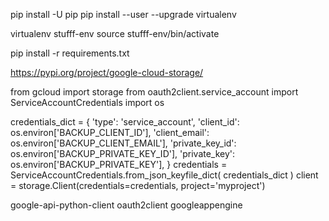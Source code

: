 pip install -U pip
pip install --user --upgrade virtualenv

virtualenv stufff-env
source stufff-env/bin/activate

pip install -r requirements.txt



https://pypi.org/project/google-cloud-storage/




from gcloud import storage
from oauth2client.service_account import ServiceAccountCredentials
import os


credentials_dict = {
    'type': 'service_account',
    'client_id': os.environ['BACKUP_CLIENT_ID'],
    'client_email': os.environ['BACKUP_CLIENT_EMAIL'],
    'private_key_id': os.environ['BACKUP_PRIVATE_KEY_ID'],
    'private_key': os.environ['BACKUP_PRIVATE_KEY'],
}
credentials = ServiceAccountCredentials.from_json_keyfile_dict(
    credentials_dict
)
client = storage.Client(credentials=credentials, project='myproject')


google-api-python-client
oauth2client
googleappengine
